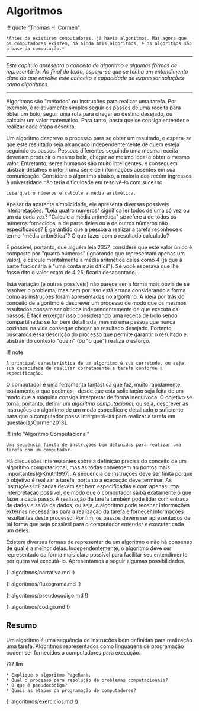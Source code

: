 # Algoritmos

!!! quote "[Thomas H. Cormen](https://en.wikipedia.org/wiki/Thomas_H._Cormen)"

    *Antes de existirem computadores, já havia algoritmos. Mas agora que os computadores existem, há ainda mais algoritmos, e os algoritmos são a base da computação.*

---

*Este capítulo apresenta o conceito de algoritmo e algumas formas de representá-lo. Ao final do texto, espera-se que se tenha um entendimento claro do que envolve este conceito e capacidade de expressar soluções como algoritmos.*

---
Algoritmos são "métodos" ou instruções para realizar uma tarefa. Por exemplo, é relativamente simples seguir os passos de uma receita para obter um bolo, seguir uma rota para chegar ao destino desejado, ou calcular um valor matemático. Para tanto, basta que se consiga entender e realizar cada etapa descrita.

Um algoritmo descreve o processo para se obter um resultado, e espera-se que este resultado seja alcançado independentemente de quem esteja seguindo os passos. Pessoas diferentes seguindo uma mesma receita deveriam produzir o mesmo bolo, chegar ao mesmo local e obter o mesmo valor. Entretanto, seres humanos são muito inteligentes, e conseguem abstrair detalhes e inferir uma série de informações ausentes em sua comunicação. Considere o algoritmo abaixo, a maioria dos recém ingressos à universidade não teria dificuldade em resolvê-lo com sucesso.

``` linguagem_natural title="Média Aritmética"
Leia quatro números e calcule a média aritmética.
```

Apesar da aparente simplicidade, ele apresenta diversas possíveis interpretações. "Leia quatro números" significa ler todos de uma só vez ou um da cada vez? "Calcule a média aritmética" se refere a de todos os números fornecidos, a de parte deles ou a de outros números não especificados? É garantido que a pessoa a realizar a tarefa reconhece o termo "média aritmética"? O que fazer com o resultado calculado?

É possível, portanto, que alguém leia 2357, considere que este valor único é composto por "quatro números" (ignorando que representam apenas um valor), e calcule mentalmente a média aritmética deles como 4 (já que a parte fracionária é "uma conta mais difícil"). Se você esperava que lhe fosse dito o valor exato de 4.25, ficaria desapontado...

Esta variação (e outras possíveis) não parece ser a forma mais óbvia de se resolver o problema, mas nem por isso está errada considerando a forma como as instruções foram apresentadas no algoritmo. A ideia por trás do conceito de algoritmo é descrever um processo de modo que os mesmos resultados possam ser obtidos independentemente de que executa os passos. É fácil enxergar isso considerando uma receita de bolo sendo compartilhada: se for bem detalhada, mesmo uma pessoa que nunca cozinhou na vida consegue chegar ao resultado desejado. Portanto, buscamos essa descrição do processo que permite garantir o resultado e abstrair do contexto "quem" (ou "o que") realiza o esforço.

!!! note

    A principal característica de um algoritmo é sua corretude, ou seja, sua capacidade de realizar corretamente a tarefa conforme a especificação.

O computador é uma ferramenta fantástica que faz, muito rapidamente, exatamente o que pedimos - desde que esta solicitação seja feita de um modo que a máquina consiga interpretar de forma inequívoca. O objetivo se torna, portanto, definir um *algoritmo computacional*, ou seja, descrever as instruções do algoritmo de um modo específico e detalhado o suficiente para que o computador possa interpretá-las para realizar a tarefa em questão[@Cormen2013].

!!! info "Algoritmo Computacional"

    Uma sequência finita de instruções bem definidas para realizar uma tarefa com um computador.

Há discussões interessantes sobre a definição precisa do conceito de um algoritmo computacional, mas as todas convergem no pontos mais importantes[@Knuth1997]. A sequência de instruções deve ser finita porque o objetivo é realizar a tarefa, portanto a execução deve terminar. As instruções utilizadas devem ser bem especificadas e com apenas uma interpretação possível, de modo que o computador saiba exatamente o que fazer a cada passo. A realização da tarefa também pode lidar com entrada de dados e saída de dados, ou seja, o algoritmo pode receber informações externas necessárias para a realização da tarefa e fornecer informações resultantes deste processo. Por fim, os passos devem ser apresentados de tal forma que seja possível para o computador entender e executar cada um deles.

Existem diversas formas de representar de um algoritmo e não há consenso de qual é a melhor delas. Independentemente, o algoritmo deve ser representado da forma mais clara possível para facilitar seu entendimento por quem vai executá-lo. Apresentamos a seguir algumas possibilidades.

{! algoritmos/narrativa.md !}

{! algoritmos/fluxograma.md !}

{! algoritmos/pseudocodigo.md !}

{! algoritmos/codigo.md !}

<h2>Resumo</h2>

Um algoritmo é uma sequência de instruções bem definidas para realização uma tarefa. Algoritmos representados como linguagens de programação podem ser fornecidos a computadores para execução.

??? llm

    * Explique o algoritmo PageRank.
    * Qual o processo para resolução de problemas computacionais?
    * O que é pseudocódigo?
    * Quais as etapas da programação de computadores?


{! algoritmos/exercicios.md !}

